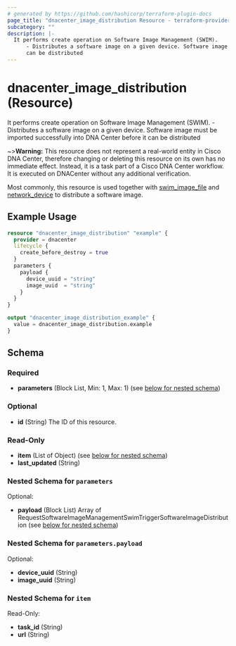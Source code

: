 ```yaml
---
# generated by https://github.com/hashicorp/terraform-plugin-docs
page_title: "dnacenter_image_distribution Resource - terraform-provider-dnacenter"
subcategory: ""
description: |-
  It performs create operation on Software Image Management (SWIM).
      - Distributes a software image on a given device. Software image must be imported successfully into DNA Center before it
      can be distributed
---
```


# dnacenter_image_distribution (Resource)

It performs create operation on Software Image Management (SWIM).
	- Distributes a software image on a given device. Software image must be imported successfully into DNA Center before it
	can be distributed

~>**Warning:**
This resource does not represent a real-world entity in Cisco DNA Center, therefore changing or deleting this resource on its own has no immediate effect.
Instead, it is a task part of a Cisco DNA Center workflow. It is executed on DNACenter without any additional verification.

Most commonly, this resource is used together with [swim_image_file](./swim_image_file.md) and [network_device](./network_device.md) to distribute a software image.

## Example Usage

```terraform
resource "dnacenter_image_distribution" "example" {
  provider = dnacenter
  lifecycle {
    create_before_destroy = true
  }
  parameters {
    payload {
      device_uuid = "string"
      image_uuid  = "string"
    }
  }
}

output "dnacenter_image_distribution_example" {
  value = dnacenter_image_distribution.example
}
```

<!-- schema generated by tfplugindocs -->
## Schema

### Required

- **parameters** (Block List, Min: 1, Max: 1) (see [below for nested schema](#nestedblock--parameters))

### Optional

- **id** (String) The ID of this resource.

### Read-Only

- **item** (List of Object) (see [below for nested schema](#nestedatt--item))
- **last_updated** (String)

<a id="nestedblock--parameters"></a>
### Nested Schema for `parameters`

Optional:

- **payload** (Block List) Array of RequestSoftwareImageManagementSwimTriggerSoftwareImageDistribution (see [below for nested schema](#nestedblock--parameters--payload))

<a id="nestedblock--parameters--payload"></a>
### Nested Schema for `parameters.payload`

Optional:

- **device_uuid** (String)
- **image_uuid** (String)



<a id="nestedatt--item"></a>
### Nested Schema for `item`

Read-Only:

- **task_id** (String)
- **url** (String)


